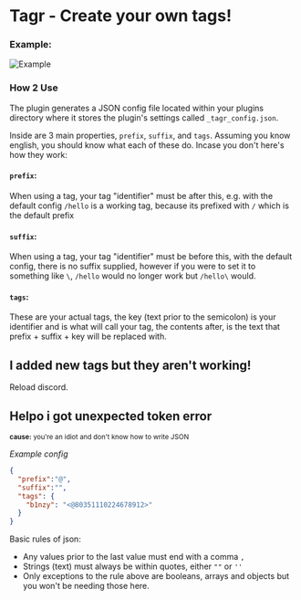 # Tagr - Create your own tags!
### Example:
![Example](https://vgy.me/B6m4YU.png)
### How 2 Use

The plugin generates a JSON config file located within your plugins directory where it stores the plugin's settings called `_tagr_config.json`.

Inside are 3 main properties, `prefix`, `suffix`, and `tags`. Assuming you know english, you should know what each of these do. Incase you don't here's how they work:
#### `prefix`:
When using a tag, your tag "identifier" must be after this, e.g. with the default config `/hello` is a working tag, because its prefixed with `/` which is the default prefix
#### `suffix`:
When using a tag, your tag "identifier" must be before this, with the default config, there is no suffix supplied, however if you were to set it to something like `\`, `/hello` would no longer work but `/hello\` would.
#### `tags`:
These are your actual tags, the key (text prior to the semicolon) is your identifier and is what will call your tag, the contents after, is the text that prefix + suffix + key will be replaced with.

## I added new tags but they aren't working!
Reload discord.
## Helpo i got unexpected token error
<sup>**cause:** you're an idiot and don't know how to write JSON

*Example config*
```json
{
  "prefix":"@",
  "suffix":"",
  "tags": {
    "b1nzy": "<@80351110224678912>"
  }
}
```
Basic rules of json:
- Any values prior to the last value must end with a comma `,`
- Strings (text) must always be within quotes, either `""` or `''`
- Only exceptions to the rule above are booleans, arrays and objects but you won't be needing those here.
